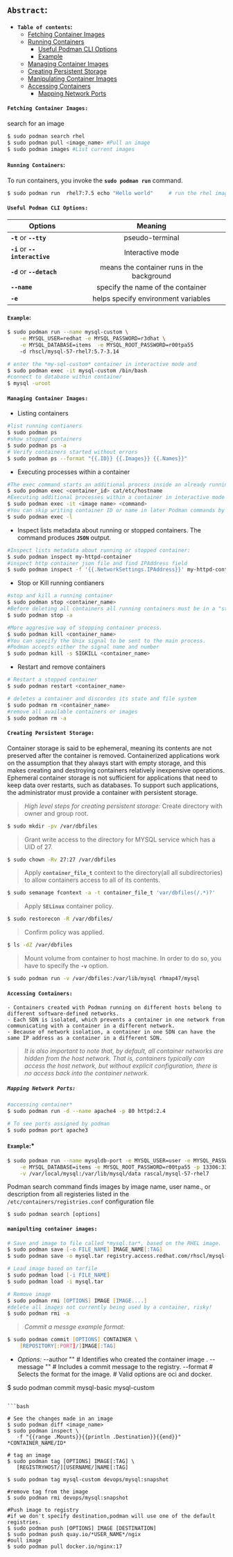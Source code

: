 
## **`Abstract`:**

-  **`Table of contents`:**
	- [Fetching Container Images](#fetching-container-images)
	- [Running Containers](#running-containers)
		- [Useful Podman CLI Options](#useful-podman-cli-options)
		- [Example](#example)
	- [Managing Container Images](#managing-container-images)	
	- [Creating Persistent Storage](#creating-persistent-storage)
	- [Manipulating Container Images](#manipulating-container-images)
	- [Accessing Containers](#accessing-containers)
		- [Mapping Network Ports](#mapping-network-ports)
		

#### **`Fetching Container Images:`**

search for an image
```zsh
$ sudo podman search rhel                	
$ sudo podman pull <image_name> #Pull an image                    	
$ sudo podman images #List current images
```
#### **`Running Containers`:**

To run containers, you invoke the **`sudo podman run`** command.
```zsh
$ sudo podman run  rhel7:7.5 echo "Hello world" 	# run the rhel image and echo "Hello world"
```
#### **`Useful Podman CLI Options:`**

|         **Options**             |     **Meaning**                            | 
|---------------------------------|:------------------------------------------:|  
| **`-t`** or **`--tty`**         | pseudo-terminal                            | 
| **`-i`** or **`--interactive`** | Interactive mode                           |   
| **`-d`** or **`--detach`**      | means the container runs in the background |
| **`--name`**                    | specify the name of the container          |
| **`-e`**                        | helps specify environment variables        |    

#### **`Example`:**
```bash
$ sudo podman run --name mysql-custom \
	-e MYSQL_USER=redhat -e MYSQL_PASSWORD=r3dhat \
	-e MYSQL_DATABASE=items  -e MYSQL_ROOT_PASSWORD=r00tpa55 
	-d rhscl/mysql-57-rhel7:5.7-3.14

# enter the *my-sql-custom* container in interactive mode and
$ sudo podman exec -it mysql-custom /bin/bash
#connect to database within container
$ mysql -uroot
```
#### **`Managing Container Images:`**
- Listing containers
```zsh
#list running contianers
$ sudo podman ps  
#show stopped containers	
$ sudo podman ps -a 
# Verify containers started without errors	
$ sudo podman ps --format "{{.ID}} {{.Images}} {{.Names}}"	
```
- Executing processes within a container
```zsh
#The exec command starts an additional process inside an already running container
$ sudo podman exec <container_id> cat/etc/hostname
#Executing additional processes within a container in interactive mode
$ sudo podman exec -it <image name> <command> 
#You can skip writing container ID or name in later Podman commands by replace container ID with `-l` option:
$ sudo podman exec -l
```
- Inspect lists metadata about running or stopped containers. The command produces **`JSON`** output.
```zsh
#Inspect lists metadata about running or stopped container:
$ sudo podman inspect my-httpd-container
#inspect http container json file and find IPAddress field
$ sudo podman inspect -f '{{.NetworkSettings.IPAddress}}' my-httpd-container
```
- Stop or Kill running contianers
```zsh
#stop and kill a running container
$ sudo podman stop <container_name>
#Before deleting all containers all running containers must be in a "stopped" status
$ sudo podman stop -a

#More aggresive way of stopping container process.
$ sudo podman kill <container_name> 
#You can specify the Unix signal to be sent to the main process. 
#Podman accepts either the signal name and number
$ sudo podman kill -s SIGKILL <container_name>
```
- Restart and remove containers
```zsh
# Restart a stopped container
$ sudo podman restart <container_name>

# deletes a container and discordes its state and file system
$ sudo podman rm <container_name>
#remove all available containers or images
$ sudo podman rm -a 
```

#### **`Creating Persistent Storage:`**
Container storage is said to be ephemeral, meaning its contents are not preserved after the container is removed. Containerized applications work on the assumption that they always start with empty storage, and this makes creating and destroying containers relatively inexpensive operations. Ephemeral container storage is not sufficient for applications that need to keep data over restarts, such as databases. To support such applications, the administrator must provide a container with persistent storage.
> *High level steps for creating persistent storage:*
> Create directory with owner and group root.
```zsh
$ sudo mkdir -pv /var/dbfiles
```
> Grant write access to the directory for MYSQL service which has a UID of 27.
```zsh
$ sudo chown -Rv 27:27 /var/dbfiles
```
> Apply **`container_file_t`** context to the directory(all all subdirectories) to allow containers access to all of its contents.
```zsh
$ sudo semanage fcontext -a -t container_file_t 'var/dbfiles(/.*)?'
```
> Apply **`SELinux`** container policy.
```zsh
$ sudo restorecon -R /var/dbfiles/
```
> Confirm policy was applied.
```zsh
$ ls -dZ /var/dbfiles
```
> Mount volume from container to host machine. In order to do so, you have to specify the **`-v`** option.
```zsh
$ sudo podman run -v /var/dbfiles:/var/lib/mysql rhmap47/mysql
```

#### **`Accessing Containers: `**
	- Containers created with Podman running on different hosts belong to different software-defined networks. 
	- Each SDN is isolated, which prevents a container in one network from communicating with a container in a different network. 
	- Because of network isolation, a container in one SDN can have the same IP address as a container in a different SDN.
> *It is also important to note that, by default, all container networks are hidden from the host network. That is, containers typically can access the host network, but without explicit configuration, there is no access back into the container network.*

##### **`Mapping Network Ports: `**

```zsh
#accessing container*
$ sudo podman run -d --name apache4 -p 80 httpd:2.4

# To see ports assigned by podman
$ sudo podman port apache3
```

#### **`Example`:***

```zsh
$ sudo podman run --name mysqldb-port -e MYSQL_USER=user -e MYSQL_PASSWORD=mypa55 \
	-e MYSQL_DATABASE=items -e MYSQL_ROOT_PASSWORD=r00tpa55 -p 13306:3306 -d  \
	-v /var/local/mysql:/var/lib/mysql/data rascal/mysql-57-rhel7 
```

Podman search command finds images by image name, user name., or description from all
registeries listed in the `/etc/containers/registries.conf` configuration file 

`$ sudo podman search [options]`	

#### **`manipulting container images:`**

```zsh
# Save and image to file called *mysql.tar*, based on the RHEL image.
$ sudo podman save [-o FILE_NAME] IMAGE_NAME[:TAG]
$ sudo podman save -o mysql.tar registry.access.redhat.com/rhscl/mysql-57-rhel7

# Load image based on tarfile 							
$ sudo podman load [-i FILE_NAME]
$ sudo podman load -i mysql.tar

# Remove image
$ sudo podman rmi [OPTIONS] IMAGE [IMAGE....]
#delete all images not currently being used by a container, risky!
$ sudo podman rmi -a 
```
> *Commit a messge example format:*
```zsh
$ sudo podman commit [OPTIONS] CONTAINER \
 	[REPOSITORY[:PORT]/]IMAGE[:TAG]
```
- *Options:*
	--author  ""  		# Identifies who created the container image .
	--message ""  		# Includes a commit message to the registry.
	--format      		# Selects the format for the image.
		       			# Valid options are oci and docker.

$ sudo podman commit mysql-basic mysql-custom		       			
 ```
 
```bash 

# See the changes made in an image
$ sudo podman diff <image_name>
$ sudo podman inspect \
	-f "{{range .Mounts}}{{println .Destination}}{{end}}" *CONTAINER_NAME/ID*

# tag an image
$ sudo podman tag [OPTIONS] IMAGE[:TAG] \
	[REGISTRYHOST/][USERNAME/]NAME[:TAG]	

$ sudo podman tag mysql-custom devops/mysql:snapshot

#remove tag from the image
$ sudo podman rmi devops/mysql:snapshot   									

#Push image to registry
#if we don't specify destination,podman will use one of the default registries.
$ sudo podman push [OPTIONS] IMAGE [DESTINATION]
$ sudo podman push quay.io/*USER_NAME*/ngix
#oull image
$ sudo podman pull docker.io/nginx:17

```





